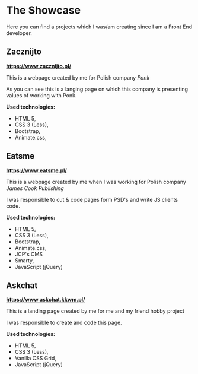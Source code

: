 # The Showcase

Here you can find a projects which I was/am creating since I am a Front End developer.

## Zacznijto

**https://www.zacznijto.pl/**

This is a webpage created by me for Polish company _Ponk_

As you can see this is a langing page on which this company is presenting values of working with Ponk.

**Used technologies:**

- HTML 5,
- CSS 3 (Less),
- Bootstrap,
- Animate.css,

## Eatsme

**https://www.eatsme.pl/**

This is a webpage created by me when I was working for Polish company _James Cook Publishing_

I was responsible to cut & code pages form PSD's and write JS clients code.

**Used technologies:**

- HTML 5,
- CSS 3 (Less),
- Bootstrap,
- Animate.css,
- JCP's CMS
- Smarty,
- JavaScript (jQuery)

## Askchat

**https://www.askchat.kkwm.pl/**

This is a landing page created by me for me and my friend hobby project

I was responsible to create and code this page.

**Used technologies:**

- HTML 5,
- CSS 3 (Less),
- Vanilla CSS Grid,
- JavaScript (jQuery)
